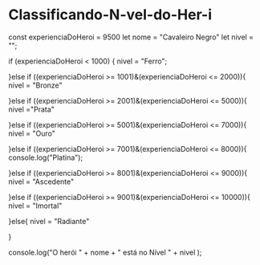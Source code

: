 # Classificando-N-vel-do-Her-i
const experienciaDoHeroi = 9500
let nome = "Cavaleiro Negro"
let nivel = "";

if (experienciaDoHeroi < 1000) {
      nivel = "Ferro";
    
}else if ((experienciaDoHeroi >= 1001)&(experienciaDoHeroi <= 2000)){
      nivel = "Bronze"
      
}else if ((experienciaDoHeroi >= 2001)&(experienciaDoHeroi <= 5000)){
      nivel ="Prata"
      
}else if ((experienciaDoHeroi >= 5001)&(experienciaDoHeroi <= 7000)){
    nivel = "Ouro"
    
}else if ((experienciaDoHeroi >= 7001)&(experienciaDoHeroi <= 8000)){
    console.log("Platina");
    
}else if ((experienciaDoHeroi >= 8001)&(experienciaDoHeroi <= 9000)){
    nivel = "Ascedente"
    
}else if ((experienciaDoHeroi >= 9001)&(experienciaDoHeroi <= 10000)){
    nivel = "Imortal"
    
}else{
    nivel = "Radiante"
    
}

console.log("O herói " + nome + " está no Nível " + nivel  );



